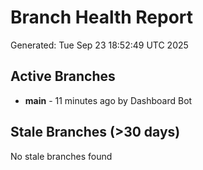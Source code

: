# Branch Health Report
Generated: Tue Sep 23 18:52:49 UTC 2025

## Active Branches
- **main** - 11 minutes ago by Dashboard Bot

## Stale Branches (>30 days)
No stale branches found

